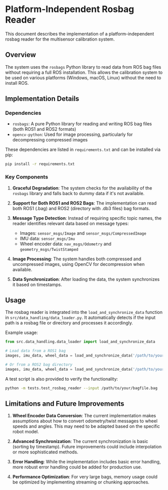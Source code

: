 # Platform-Independent Rosbag Reader

This document describes the implementation of a platform-independent rosbag reader for the multisensor calibration system.

## Overview

The system uses the `rosbags` Python library to read data from ROS bag files without requiring a full ROS installation. This allows the calibration system to be used on various platforms (Windows, macOS, Linux) without the need to install ROS.

## Implementation Details

### Dependencies

- `rosbags`: A pure Python library for reading and writing ROS bag files (both ROS1 and ROS2 formats)
- `opencv-python`: Used for image processing, particularly for decompressing compressed images

These dependencies are listed in `requirements.txt` and can be installed via pip:

```bash
pip install -r requirements.txt
```

### Key Components

1. **Graceful Degradation**: The system checks for the availability of the `rosbags` library and falls back to dummy data if it's not available.

2. **Support for Both ROS1 and ROS2 Bags**: The implementation can read both ROS1 (.bag) and ROS2 (directory with .db3 files) bag formats.

3. **Message Type Detection**: Instead of requiring specific topic names, the reader identifies relevant data based on message types:
   - Images: `sensor_msgs/Image` and `sensor_msgs/CompressedImage`
   - IMU data: `sensor_msgs/Imu`
   - Wheel encoder data: `nav_msgs/Odometry` and `geometry_msgs/TwistStamped`

4. **Image Processing**: The system handles both compressed and uncompressed images, using OpenCV for decompression when available.

5. **Data Synchronization**: After loading the data, the system synchronizes it based on timestamps.

## Usage

The rosbag reader is integrated into the `load_and_synchronize_data` function in `src/data_handling/data_loader.py`. It automatically detects if the input path is a rosbag file or directory and processes it accordingly.

Example usage:

```python
from src.data_handling.data_loader import load_and_synchronize_data

# Load data from a ROS1 bag
images, imu_data, wheel_data = load_and_synchronize_data('/path/to/your/bagfile.bag')

# Or from a ROS2 bag directory
images, imu_data, wheel_data = load_and_synchronize_data('/path/to/your/ros2_bag_directory')
```

A test script is also provided to verify the functionality:

```bash
python -m tests.test_rosbag_reader --input /path/to/your/bagfile.bag
```

## Limitations and Future Improvements

1. **Wheel Encoder Data Conversion**: The current implementation makes assumptions about how to convert odometry/twist messages to wheel speeds and angles. This may need to be adapted based on the specific robot model.

2. **Advanced Synchronization**: The current synchronization is basic (sorting by timestamp). Future improvements could include interpolation or more sophisticated methods.

3. **Error Handling**: While the implementation includes basic error handling, more robust error handling could be added for production use.

4. **Performance Optimization**: For very large bags, memory usage could be optimized by implementing streaming or chunking approaches.
